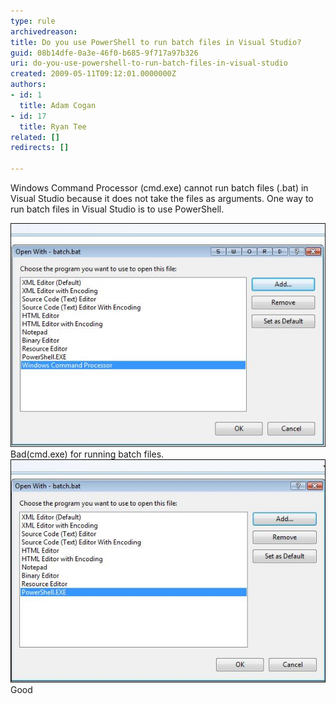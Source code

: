 ```yaml
---
type: rule
archivedreason: 
title: Do you use PowerShell to run batch files in Visual Studio?
guid: 08b14dfe-0a3e-46f0-b685-9f717a97b326
uri: do-you-use-powershell-to-run-batch-files-in-visual-studio
created: 2009-05-11T09:12:01.0000000Z
authors:
- id: 1
  title: Adam Cogan
- id: 17
  title: Ryan Tee
related: []
redirects: []

---
```


Windows Command Processor (cmd.exe) cannot run batch files (.bat) in Visual Studio because it does not take the files as arguments. One way to run batch files in Visual Studio is to use PowerShell.   
<!--endintro-->

![example](BadBatch_small.jpg)Bad(cmd.exe) for running batch files. 
![example](goodbatch_small.jpg)Good
